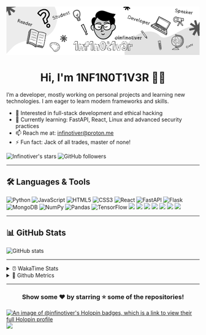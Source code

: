<p align="center">
  <img src="banner.png" alt="Profile photo" />
   <h1 align="center"> Hi, I'm 1NF1N0T1V3R 👋🏻</h1>
</p>


I’m a developer, mostly working on personal projects and learning new technologies. I am eager to learn modern frameworks and skills.

- 🧐 Interested in full-stack development and ethical hacking
- 🌱 Currently learning: FastAPI, React, Linux and advanced security practices  
- 📫 Reach me at: [infinotiver@proton.me](mailto:infinotiver@proton.me)  
- ⚡ Fun fact: Jack of all trades, master of none!

![Infinotiver's stars](https://img.shields.io/github/stars/infinotiver?style=flat&logo=github&color=%23fff)
![GitHub followers](https://img.shields.io/github/followers/infinotiver?style=flat&logo=github&color=%23fff)

---

## 🛠️ Languages & Tools

<div>

<img src="https://img.shields.io/badge/Python-3776AB?style=flat&logo=python&logoColor=white" alt="Python" height="50" />
<img src="https://img.shields.io/badge/JavaScript-F7DF1E?style=flat&logo=javascript&logoColor=black" alt="JavaScript" height="50" />
<img src="https://img.shields.io/badge/HTML5-E34F26?style=flat&logo=html5&logoColor=white" alt="HTML5" height="50" />
<img src="https://img.shields.io/badge/CSS3-1572B6?style=flat&logo=css3&logoColor=white" alt="CSS3" height="50" />
<img src="https://img.shields.io/badge/React-61DAFB?style=flat&logo=react&logoColor=black" alt="React" height="50" />
<img src="https://img.shields.io/badge/FastAPI-009688?style=flat&logo=fastapi&logoColor=white" alt="FastAPI" height="50" />
<img src="https://img.shields.io/badge/Flask-000000?style=flat&logo=flask&logoColor=white" alt="Flask" height="50" />
<img src="https://img.shields.io/badge/MongoDB-47A248?style=flat&logo=mongodb&logoColor=white" alt="MongoDB" height="50" />
<img src="https://img.shields.io/badge/NumPy-013243?style=flat&logo=numpy&logoColor=white" alt="NumPy" height="50" />
<img src="https://img.shields.io/badge/Pandas-150458?style=flat&logo=pandas&logoColor=white" alt="Pandas" height="50" />
<img src="https://img.shields.io/badge/TensorFlow-FF6F00?style=flat&logo=tensorflow&logoColor=white" alt="TensorFlow" height="50" />
<img src="https://img.shields.io/badge/Git-F05032?style=flat&logo=git&logoColor=white" height="50" />
<img src="https://img.shields.io/badge/Linux-FCC624?style=flat&logo=linux&logoColor=black" height="50" />
<img src="https://img.shields.io/badge/Docker-2496ED?style=flat&logo=docker&logoColor=white" height="50" />
<img src="https://img.shields.io/badge/Visual_Studio_Code-007ACC?style=flat&logo=visual-studio-code&logoColor=white" height="50" />
<img src="https://img.shields.io/badge/Jupyter-F37626?style=flat&logo=jupyter&logoColor=white" height="50" />
<img src="https://img.shields.io/badge/OpenCV-5C3EE8?style=flat&logo=opencv&logoColor=white" height="50" />
<img src="https://img.shields.io/badge/Tailwind_CSS-06B6D4?style=flat&logo=tailwind-css&logoColor=white" height="50" />

</div>

---


## 📊 GitHub Stats

<div>

<img src="https://github-readme-stats.vercel.app/api?username=infinotiver&show_icons=true&theme=dark" alt="GitHub stats"/>

</div>

---

<details>
<summary>⏰ WakaTime Stats</summary>

<!--START_SECTION:waka-->
![Code Time](http://img.shields.io/badge/Code%20Time-1%2C137%20hrs%209%20mins-blue)

![Lines of code](https://img.shields.io/badge/From%20Hello%20World%20I%27ve%20Written-2.3%20million%20lines%20of%20code-blue)

**I'm an Early 🐤** 

```text
🌞 Morning                345 commits         ⣿⣿⣿⣀⣀⣀⣀⣀⣀⣀⣀⣀⣀⣀⣀⣀⣀⣀⣀⣀⣀⣀⣀⣀⣀   12.35 % 
🌆 Daytime                1377 commits        ⣿⣿⣿⣿⣿⣿⣿⣿⣿⣿⣿⣿⣀⣀⣀⣀⣀⣀⣀⣀⣀⣀⣀⣀⣀   49.30 % 
🌃 Evening                1043 commits        ⣿⣿⣿⣿⣿⣿⣿⣿⣿⣀⣀⣀⣀⣀⣀⣀⣀⣀⣀⣀⣀⣀⣀⣀⣀   37.34 % 
🌙 Night                  28 commits          ⣀⣀⣀⣀⣀⣀⣀⣀⣀⣀⣀⣀⣀⣀⣀⣀⣀⣀⣀⣀⣀⣀⣀⣀⣀   01.00 % 
```
📅 **I'm Most Productive on Tuesday** 

```text
Monday                   369 commits         ⣿⣿⣿⣀⣀⣀⣀⣀⣀⣀⣀⣀⣀⣀⣀⣀⣀⣀⣀⣀⣀⣀⣀⣀⣀   13.21 % 
Tuesday                  592 commits         ⣿⣿⣿⣿⣿⣀⣀⣀⣀⣀⣀⣀⣀⣀⣀⣀⣀⣀⣀⣀⣀⣀⣀⣀⣀   21.20 % 
Wednesday                409 commits         ⣿⣿⣿⣿⣀⣀⣀⣀⣀⣀⣀⣀⣀⣀⣀⣀⣀⣀⣀⣀⣀⣀⣀⣀⣀   14.64 % 
Thursday                 387 commits         ⣿⣿⣿⣀⣀⣀⣀⣀⣀⣀⣀⣀⣀⣀⣀⣀⣀⣀⣀⣀⣀⣀⣀⣀⣀   13.86 % 
Friday                   370 commits         ⣿⣿⣿⣀⣀⣀⣀⣀⣀⣀⣀⣀⣀⣀⣀⣀⣀⣀⣀⣀⣀⣀⣀⣀⣀   13.25 % 
Saturday                 395 commits         ⣿⣿⣿⣿⣀⣀⣀⣀⣀⣀⣀⣀⣀⣀⣀⣀⣀⣀⣀⣀⣀⣀⣀⣀⣀   14.14 % 
Sunday                   271 commits         ⣿⣿⣀⣀⣀⣀⣀⣀⣀⣀⣀⣀⣀⣀⣀⣀⣀⣀⣀⣀⣀⣀⣀⣀⣀   09.70 % 
```


📊 **This Week I Spent My Time On** 

```text
🕑︎ Time Zone: Asia/Kolkata

💬 Programming Languages: 
Other                    26 hrs 37 mins      ⣿⣿⣿⣿⣿⣿⣿⣿⣿⣿⣿⣿⣿⣿⣿⣿⣿⣿⣿⣿⣿⣿⣿⣿⣀   94.67 % 
Markdown                 1 hr 26 mins        ⣿⣀⣀⣀⣀⣀⣀⣀⣀⣀⣀⣀⣀⣀⣀⣀⣀⣀⣀⣀⣀⣀⣀⣀⣀   05.11 % 
TypeScript               3 mins              ⣀⣀⣀⣀⣀⣀⣀⣀⣀⣀⣀⣀⣀⣀⣀⣀⣀⣀⣀⣀⣀⣀⣀⣀⣀   00.23 % 

🔥 Editors: 
Firefox                  27 hrs 56 mins      ⣿⣿⣿⣿⣿⣿⣿⣿⣿⣿⣿⣿⣿⣿⣿⣿⣿⣿⣿⣿⣿⣿⣿⣿⣿   99.37 % 
VS Code                  10 mins             ⣀⣀⣀⣀⣀⣀⣀⣀⣀⣀⣀⣀⣀⣀⣀⣀⣀⣀⣀⣀⣀⣀⣀⣀⣀   00.63 % 

🐱‍💻 Projects: 
infinotiver              13 hrs 29 mins      ⣿⣿⣿⣿⣿⣿⣿⣿⣿⣿⣿⣿⣀⣀⣀⣀⣀⣀⣀⣀⣀⣀⣀⣀⣀   47.98 % 
memento-mori-status      8 hrs 46 mins       ⣿⣿⣿⣿⣿⣿⣿⣿⣀⣀⣀⣀⣀⣀⣀⣀⣀⣀⣀⣀⣀⣀⣀⣀⣀   31.18 % 
metrics                  3 hrs 14 mins       ⣿⣿⣿⣀⣀⣀⣀⣀⣀⣀⣀⣀⣀⣀⣀⣀⣀⣀⣀⣀⣀⣀⣀⣀⣀   11.54 % 
waka-readme-stats        1 hr 7 mins         ⣿⣀⣀⣀⣀⣀⣀⣀⣀⣀⣀⣀⣀⣀⣀⣀⣀⣀⣀⣀⣀⣀⣀⣀⣀   04.00 % 
Music                    37 mins             ⣿⣀⣀⣀⣀⣀⣀⣀⣀⣀⣀⣀⣀⣀⣀⣀⣀⣀⣀⣀⣀⣀⣀⣀⣀   02.22 % 

💻 Operating System: 
Windows                  28 hrs 7 mins       ⣿⣿⣿⣿⣿⣿⣿⣿⣿⣿⣿⣿⣿⣿⣿⣿⣿⣿⣿⣿⣿⣿⣿⣿⣿   100.00 % 
```

**I Mostly Code in Python** 

```text
Python                   10 repos            ⣿⣿⣿⣿⣿⣿⣿⣿⣿⣿⣀⣀⣀⣀⣀⣀⣀⣀⣀⣀⣀⣀⣀⣀⣀   41.67 % 
CSS                      7 repos             ⣿⣿⣿⣿⣿⣿⣿⣀⣀⣀⣀⣀⣀⣀⣀⣀⣀⣀⣀⣀⣀⣀⣀⣀⣀   29.17 % 
JavaScript               3 repos             ⣿⣿⣿⣀⣀⣀⣀⣀⣀⣀⣀⣀⣀⣀⣀⣀⣀⣀⣀⣀⣀⣀⣀⣀⣀   12.50 % 
TypeScript               2 repos             ⣿⣿⣀⣀⣀⣀⣀⣀⣀⣀⣀⣀⣀⣀⣀⣀⣀⣀⣀⣀⣀⣀⣀⣀⣀   08.33 % 
HTML                     1 repo              ⣿⣀⣀⣀⣀⣀⣀⣀⣀⣀⣀⣀⣀⣀⣀⣀⣀⣀⣀⣀⣀⣀⣀⣀⣀   04.17 % 
```



**Timeline**

![Lines of Code chart](https://raw.githubusercontent.com/infinotiver/infinotiver/main/assets/bar_graph.png)


 Last Updated on 11/10/2025 18:45:29 UTC
<!--END_SECTION:waka-->

</details>

<details>
  <summary>🐍 Github Metrics</summary>
  
  ![Metrics](/github-metrics.svg)
  
</details>

---

<div align="center">
  <h3>Show some ❤️ by starring ⭐ some of the repositories!</h3>
</div>

[![An image of @infinotiver's Holopin badges, which is a link to view their full Holopin profile](https://holopin.me/infinotiver)](https://holopin.io/@infinotiver)
![](https://komarev.com/ghpvc/?username=infinotiver&base=1281&style=flat)
